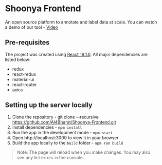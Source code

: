 # Shoonya Frontend
An open source platform to annotate and label data at scale.
You can watch a demo of our tool - [Video](https://www.youtube.com/watch?v=N4PBSB2fQto)

## Pre-requisites
The project was created using [React 18.1.0](https://reactjs.org/docs/getting-started.html). All major dependencies are listed below:
- redux
- react-redux
- material-ui
- react-router
- axios

## Setting up the server locally
1.  Clone the repository - git clone --recursive https://github.com/AI4Bharat/Shoonya-Frontend.git
2.  Install dependencies - ``` npm install ```
3.  Run the app in the development mode - ``` npm start ```
4.  Open http://localhost:3000 to view it in your browser
5.  Build the app locally to the `build` folder - ``` npm run build ```

> Note: The page will reload when you make changes. You may also see any lint errors in the console.
